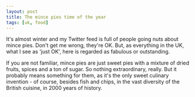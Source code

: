 ```yaml
---
layout: post
title: The mince pies time of the year
tags: [uk, food]
---
```


It's almost winter and my Twitter feed is full of people going nuts about mince
pies. Don't get me wrong, they're OK. But, as everything in the UK, what I see
as 'just OK', here is regarded as fabulous or outstanding.

If you are not familiar, mince pies are just sweet pies with a mixture of dried
fruits, spices and a ton of sugar. So nothing extraordinary, really. But it
probably means something for them, as it's the only sweet culinary invention -
of course, besides fish and chips, in the vast diversity of the British cuisine,
in 2000 years of history.
